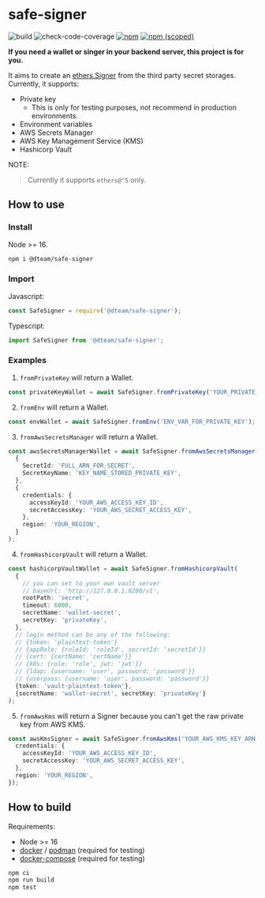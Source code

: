 # safe-signer

![build](https://github.com/DTeam-Top/safe-signer/actions/workflows/ci.yml/badge.svg)
![check-code-coverage](https://img.shields.io/badge/code--coverage-80.13%25-green)
[![npm](https://img.shields.io/npm/dt/@dteam/safe-signer)](https://www.npmjs.com/package/@dteam/safe-signer)
[![npm (scoped)](https://img.shields.io/npm/v/@dteam/safe-signer)](https://www.npmjs.com/package/@dteam/safe-signer)

**If you need a wallet or singer in your backend server, this project is for you.**

It aims to create an [ethers.Signer](https://docs.ethers.org/v5/api/signer/#Signer) from the third party secret storages. Currently, it supports:

- Private key
  - This is only for testing purposes, not recommend in production environments.
- Environment variables
- AWS Secrets Manager
- AWS Key Management Service (KMS)
- Hashicorp Vault

NOTE:

> Currently it supports `ethers@^5` only.

## How to use

### Install

Node >= 16.

```sh
npm i @dteam/safe-signer
```

### Import

Javascript:

```js
const SafeSigner = require('@dteam/safe-signer');
```

Typescript:

```ts
import SafeSigner from '@dteam/safe-signer';
```

### Examples

1. `fromPrivateKey` will return a Wallet.

```ts
const privateKeyWallet = await SafeSigner.fromPrivateKey('YOUR_PRIVATE_KEY');
```

2. `fromEnv` will return a Wallet.

```ts
const envWallet = await SafeSigner.fromEnv('ENV_VAR_FOR_PRIVATE_KEY');
```

3. `fromAwsSecretsManager` will return a Wallet.

```ts
const awsSecretsManagerWallet = await SafeSigner.fromAwsSecretsManager(
  {
    SecretId: 'FULL_ARN_FOR_SECRET',
    SecretKeyName: 'KEY_NAME_STORED_PRIVATE_KEY',
  },
  {
    credentials: {
      accessKeyId: 'YOUR_AWS_ACCESS_KEY_ID',
      secretAccessKey: 'YOUR_AWS_SECRET_ACCESS_KEY',
    },
    region: 'YOUR_REGION',
  }
);
```

4. `fromHashicorpVault` will return a Wallet.

```ts
const hashicorpVaultWallet = await SafeSigner.fromHashicorpVault(
  {
    // you can set to your own vault server
    // baseUrl: 'http://127.0.0.1:8200/v1',
    rootPath: 'secret',
    timeout: 6000,
    secretName: 'wallet-secret',
    secretKey: 'privateKey',
  },
  // login method can be any of the following:
  // {token: 'plaintext-token'}
  // {appRole: {roleId: 'roleId', secretId: 'secretId'}}
  // {cert: {certName: 'certName'}}
  // {k8s: {role: 'role', jwt: 'jwt'}}
  // {ldap: {username: 'user', password: 'password'}}
  // {userpass: {username: 'user', password: 'password'}}
  {token: 'vault-plaintext-token'},
  {secretName: 'wallet-secret', secretKey: 'privateKey'}
);
```

5. `fromAwsKms` will return a Signer because you can't get the raw private key from AWS KMS.

```ts
const awsKmsSigner = await SafeSigner.fromAwsKms('YOUR_AWS_KMS_KEY_ARN', {
  credentials: {
    accessKeyId: 'YOUR_AWS_ACCESS_KEY_ID',
    secretAccessKey: 'YOUR_AWS_SECRET_ACCESS_KEY',
  },
  region: 'YOUR_REGION',
});
```

## How to build

Requirements:

- Node >= 16
- [docker](https://docs.docker.com/engine/install/) / [podman](https://podman.io/getting-started/installation) (required for testing)
- [docker-compose](https://docs.docker.com/compose/) (required for testing)

```sh
npm ci
npm run build
npm test
```
